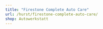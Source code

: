 ```yaml
---
title: "Firestone Complete Auto Care"
url: /hurst/firestone-complete-auto-care/
shop: Autowerkstatt
---
```

